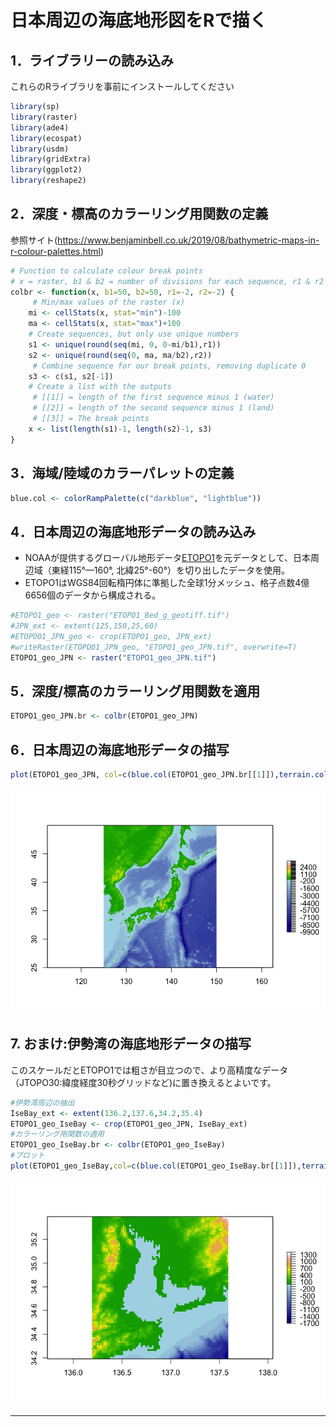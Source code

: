 # 日本周辺の海底地形図をRで描く

## 1．ライブラリーの読み込み

これらのRライブラリを事前にインストールしてください

``` r
library(sp)
library(raster)
library(ade4)
library(ecospat)
library(usdm)
library(gridExtra)
library(ggplot2)
library(reshape2)
```

## 2．深度・標高のカラーリング用関数の定義

参照サイト(<https://www.benjaminbell.co.uk/2019/08/bathymetric-maps-in-r-colour-palettes.html>)

``` r
# Function to calculate colour break points
# x = raster, b1 & b2 = number of divisions for each sequence, r1 & r2 = rounding value
colbr <- function(x, b1=50, b2=50, r1=-2, r2=-2) {
     # Min/max values of the raster (x)
    mi <- cellStats(x, stat="min")-100
    ma <- cellStats(x, stat="max")+100
    # Create sequences, but only use unique numbers
    s1 <- unique(round(seq(mi, 0, 0-mi/b1),r1))
    s2 <- unique(round(seq(0, ma, ma/b2),r2))
     # Combine sequence for our break points, removing duplicate 0
    s3 <- c(s1, s2[-1])
    # Create a list with the outputs
     # [[1]] = length of the first sequence minus 1 (water)
     # [[2]] = length of the second sequence minus 1 (land)
     # [[3]] = The break points
    x <- list(length(s1)-1, length(s2)-1, s3)
}
```

## 3．海域/陸域のカラーパレットの定義

``` r
blue.col <- colorRampPalette(c("darkblue", "lightblue"))
```

## 4．日本周辺の海底地形データの読み込み

-   NOAAが提供するグローバル地形データ[ETOPO1](https://www.ngdc.noaa.gov/mgg/global)を元データとして、日本周辺域（東経115°—160°,
    北緯25°-60°）を切り出したデータを使用。
-   ETOPO1はWGS84回転楕円体に準拠した全球1分メッシュ、格子点数4億6656個のデータから構成される。

``` r
#ETOPO1_geo <- raster("ETOPO1_Bed_g_geotiff.tif")
#JPN_ext <- extent(125,150,25,60)
#ETOPO01_JPN_geo <- crop(ETOPO1_geo, JPN_ext)
#writeRaster(ETOPO01_JPN_geo, "ETOPO1_geo_JPN.tif", overwrite=T)
ETOPO1_geo_JPN <- raster("ETOPO1_geo_JPN.tif")
```

## 5．深度/標高のカラーリング用関数を適用

``` r
ETOPO1_geo_JPN.br <- colbr(ETOPO1_geo_JPN)
```

## 6．日本周辺の海底地形データの描写

``` r
plot(ETOPO1_geo_JPN, col=c(blue.col(ETOPO1_geo_JPN.br[[1]]),terrain.colors(ETOPO1_geo_JPN.br[[2]])),breaks=ETOPO1_geo_JPN.br[[3]])
```

![](Plot.Sea_around_JPN_files/figure-markdown_github/unnamed-chunk-6-1.png)

## 7. おまけ:伊勢湾の海底地形データの描写

このスケールだとETOPO1では粗さが目立つので、より高精度なデータ（JTOPO30:緯度経度30秒グリッドなど)に置き換えるとよいです。

``` r
#伊勢湾周辺の抽出
IseBay_ext <- extent(136.2,137.6,34.2,35.4)
ETOPO1_geo_IseBay <- crop(ETOPO1_geo_JPN, IseBay_ext)
#カラーリング用関数の適用
ETOPO1_geo_IseBay.br <- colbr(ETOPO1_geo_IseBay)
#プロット
plot(ETOPO1_geo_IseBay,col=c(blue.col(ETOPO1_geo_IseBay.br[[1]]),terrain.colors(ETOPO1_geo_IseBay.br[[2]])),breaks=ETOPO1_geo_IseBay.br[[3]])
```

![](Plot.Sea_around_JPN_files/figure-markdown_github/unnamed-chunk-7-1.png)

------------------------------------------------------------------------
